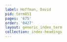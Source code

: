 ```yaml
---
label: Hoffman, David
pid: term851
pages: '675'
order: '0427'
layout: generic_index_term
collection: index-headings
---
```

